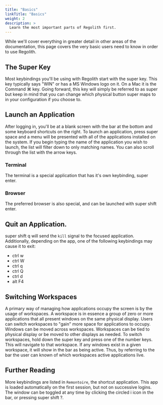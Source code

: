 ```yaml
---
title: "Basics"
linkTitle: "Basics"
weight: 2
description: >
  Learn the most important parts of Regolith first.
---
```


While we'll cover everything in greater detail in other areas of the documentation, this page covers the very basic users need to know in order to use Regolith.

## The Super Key

Most keybindings you'll be using with Regolith start with the <span class="badge badge-warning">super</span> key.  This key typically says "WIN" or has a MS Windows logo on it.  On a Mac it is the Command <span class="badge badge-warning">⌘</span> key.  Going forward, this key will simply be referred to as <span class="badge badge-warning">super</span> but keep in mind that you can change which physical button <span class="badge badge-warning">super</span> maps to in your configuration if you choose to.

## Launch an Application

After logging in, you'll be at a blank screen with the bar at the bottom and some keyboard shortcuts on the right.  To launch an application, press <span class="text-nowrap"><span class="badge badge-warning">super</span> <span class="badge badge-warning">space</span></span> and a menu will be presented with all of the applications installed on the system.  If you begin typing the name of the application you wish to launch, the list will filter down to only matching names.  You can also scroll through the list with the arrow keys.

### Terminal

The terminal is a special application that has it's own keybinding, <span class="text-nowrap"><span class="badge badge-warning">super</span> <span class="badge badge-warning">enter</span></span>.

### Browser

The preferred browser is also special, and can be launched with <span class="text-nowrap"><span class="badge badge-warning">super</span> <span class="badge badge-warning">shift</span> <span class="badge badge-warning">enter</span></span>.

## Quit an Application.

<span class="text-nowrap"><span class="badge badge-warning">super</span> <span class="badge badge-warning">shift</span> <span class="badge badge-warning">q</span></span> will send the `kill` signal to the focused application.  Additionally, depending on the app, one of the following keybindings may cause it to exit:

* <span class="text-nowrap"><span class="badge badge-warning">ctrl</span> <span class="badge badge-warning">w</span></span>
* <span class="text-nowrap"><span class="badge badge-warning">ctrl</span> <span class="badge badge-warning">W</span></span>
* <span class="text-nowrap"><span class="badge badge-warning">ctrl</span> <span class="badge badge-warning">q</span></span>
* <span class="text-nowrap"><span class="badge badge-warning">ctrl</span> <span class="badge badge-warning">Q</span></span>
* <span class="text-nowrap"><span class="badge badge-warning">ctrl</span> <span class="badge badge-warning">d</span></span>
* <span class="text-nowrap"><span class="badge badge-warning">alt</span> <span class="badge badge-warning">F4</span></span>

## Switching Workspaces

A primary way of managing how applications occupy the screen is by the usage of workspaces.  A workspace is in essence a group of zero or more applications that all present windows on the same physical display.  Users can switch workspaces to "gain" more space for applications to occupy.  Windows can be moved across workspaces.  Workspaces can be tied to physical display or be moved to other displays as needed.  To switch workspaces, hold down the <span class="badge badge-warning">super</span> key and press one of the number keys.  This will navigate to that workspace.  If any windows exist in a given workspace, it will show in the bar as being active. Thus, by referring to the bar the user can known of which workspaces active applications live.

## Further Reading

More keybindings are listed in <code>Remontoire</code>, the shortcut application.  This app is loaded automatically on the first session, but not on successive logins.  The window can be toggled at any time by clicking the circled <span class="badge badge-warning">i</span> icon in the bar, or pressing <span class="text-nowrap"><span class="badge badge-warning">super</span> <span class="badge badge-warning">shift</span> <span class="badge badge-warning">?</span></span>.